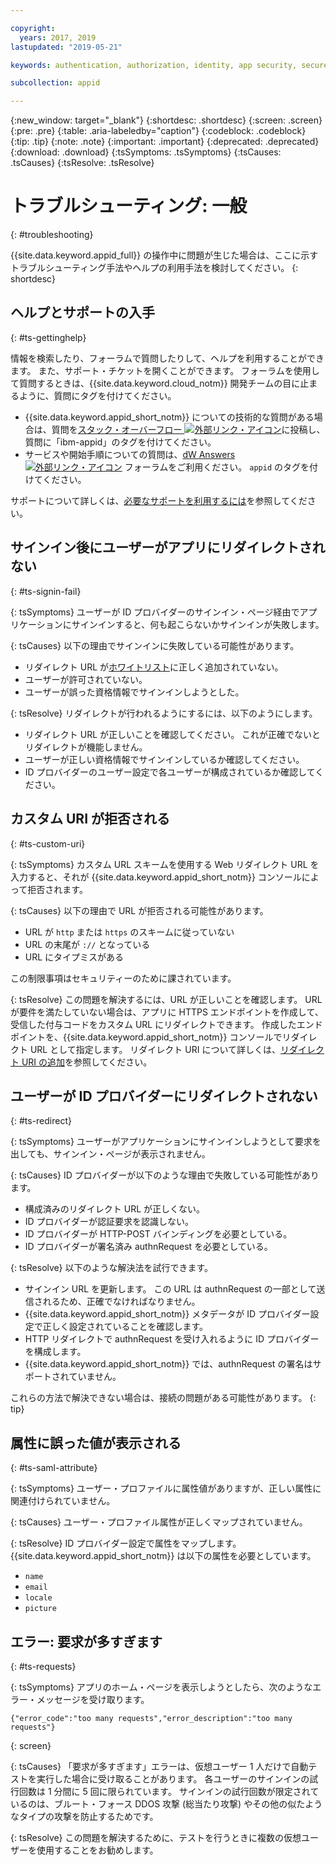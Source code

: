 ```yaml
---

copyright:
  years: 2017, 2019
lastupdated: "2019-05-21"

keywords: authentication, authorization, identity, app security, secure, troubleshooting, help, support, requests, uri

subcollection: appid

---
```


{:new_window: target="_blank"}
{:shortdesc: .shortdesc}
{:screen: .screen}
{:pre: .pre}
{:table: .aria-labeledby="caption"}
{:codeblock: .codeblock}
{:tip: .tip}
{:note: .note}
{:important: .important}
{:deprecated: .deprecated}
{:download: .download}
{:tsSymptoms: .tsSymptoms}
{:tsCauses: .tsCauses}
{:tsResolve: .tsResolve}

# トラブルシューティング: 一般
{: #troubleshooting}

{{site.data.keyword.appid_full}} の操作中に問題が生じた場合は、ここに示すトラブルシューティング手法やヘルプの利用手法を検討してください。
{: shortdesc}

## ヘルプとサポートの入手
{: #ts-gettinghelp}

情報を検索したり、フォーラムで質問したりして、ヘルプを利用することができます。 また、サポート・チケットを開くことができます。 フォーラムを使用して質問するときは、{{site.data.keyword.cloud_notm}} 開発チームの目に止まるように、質問にタグを付けてください。
  * {{site.data.keyword.appid_short_notm}} についての技術的な質問がある場合は、質問を<a href="https://stackoverflow.com/" target="_blank">スタック・オーバーフロー <img src="../../icons/launch-glyph.svg" alt="外部リンク・アイコン"></a>に投稿し、質問に「ibm-appid」のタグを付けてください。
  * サービスや開始手順についての質問は、<a href="https://developer.ibm.com/" target="_blank">dW Answers <img src="../../icons/launch-glyph.svg" alt="外部リンク・アイコン"></a> フォーラムをご利用ください。 `appid` のタグを付けてください。

サポートについて詳しくは、[必要なサポートを利用するには](/docs/get-support?topic=get-support-getting-customer-support#getting-customer-support)を参照してください。


## サインイン後にユーザーがアプリにリダイレクトされない
{: #ts-signin-fail}

{: tsSymptoms}
ユーザーが ID プロバイダーのサインイン・ページ経由でアプリケーションにサインインすると、何も起こらないかサインインが失敗します。

{: tsCauses}
以下の理由でサインインに失敗している可能性があります。

* リダイレクト URL が[ホワイトリスト](/docs/services/appid?topic=appid-faq#faq-redirect)に正しく追加されていない。
* ユーザーが許可されていない。
* ユーザーが誤った資格情報でサインインしようとした。

{: tsResolve}
リダイレクトが行われるようにするには、以下のようにします。

* リダイレクト URL が正しいことを確認してください。 これが正確でないとリダイレクトが機能しません。
* ユーザーが正しい資格情報でサインインしているか確認してください。
* ID プロバイダーのユーザー設定で各ユーザーが構成されているか確認してください。



## カスタム URI が拒否される
{: #ts-custom-uri}

{: tsSymptoms}
カスタム URL スキームを使用する Web リダイレクト URL を入力すると、それが {{site.data.keyword.appid_short_notm}} コンソールによって拒否されます。

{: tsCauses}
以下の理由で URL が拒否される可能性があります。

* URL が `http` または `https` のスキームに従っていない
* URL の末尾が `://` となっている
* URL にタイプミスがある

この制限事項はセキュリティーのために課されています。

{: tsResolve}
この問題を解決するには、URL が正しいことを確認します。 URL が要件を満たしていない場合は、アプリに HTTPS エンドポイントを作成して、受信した付与コードをカスタム URL にリダイレクトできます。 作成したエンドポイントを、{{site.data.keyword.appid_short_notm}} コンソールでリダイレクト URL として指定します。 リダイレクト URI について詳しくは、[リダイレクト URI の追加](/docs/services/appid?topic=appid-managing-idp#add-redirect-uri)を参照してください。

## ユーザーが ID プロバイダーにリダイレクトされない
{: #ts-redirect}

{: tsSymptoms}
ユーザーがアプリケーションにサインインしようとして要求を出しても、サインイン・ページが表示されません。

{: tsCauses}
ID プロバイダーが以下のような理由で失敗している可能性があります。

* 構成済みのリダイレクト URL が正しくない。
* ID プロバイダーが認証要求を認識しない。
* ID プロバイダーが HTTP-POST バインディングを必要としている。
* ID プロバイダーが署名済み authnRequest を必要としている。

{: tsResolve}
以下のような解決法を試行できます。

* サインイン URL を更新します。 この URL は authnRequest の一部として送信されるため、正確でなければなりません。
* {{site.data.keyword.appid_short_notm}} メタデータが ID プロバイダー設定で正しく設定されていることを確認します。
* HTTP リダイレクトで authnRequest を受け入れるように ID プロバイダーを構成します。
* {{site.data.keyword.appid_short_notm}} では、authnRequest の署名はサポートされていません。

これらの方法で解決できない場合は、接続の問題がある可能性があります。
{: tip}


## 属性に誤った値が表示される
{: #ts-saml-attribute}

{: tsSymptoms}
ユーザー・プロファイルに属性値がありますが、正しい属性に関連付けられていません。

{: tsCauses}
ユーザー・プロファイル属性が正しくマップされていません。

{: tsResolve}
ID プロバイダー設定で属性をマップします。 {{site.data.keyword.appid_short_notm}} は以下の属性を必要としています。
* `name`
* `email`
* `locale`
* `picture`



## エラー: 要求が多すぎます
{: #ts-requests}

{: tsSymptoms}
アプリのホーム・ページを表示しようとしたら、次のようなエラー・メッセージを受け取ります。

```
{"error_code":"too many requests","error_description":"too many requests"}
```
{: screen}

{: tsCauses}
「要求が多すぎます」エラーは、仮想ユーザー 1 人だけで自動テストを実行した場合に受け取ることがあります。 各ユーザーのサインインの試行回数は 1 分間に 5 回に限られています。 サインインの試行回数が限定されているのは、ブルート・フォース DDOS 攻撃 (総当たり攻撃) やその他の似たようなタイプの攻撃を防止するためです。

{: tsResolve}
この問題を解決するために、テストを行うときに複数の仮想ユーザーを使用することをお勧めします。
</br>
